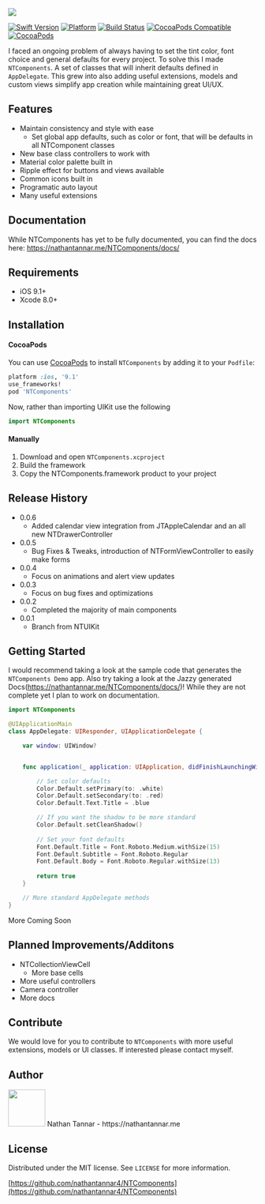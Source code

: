 <img src="https://nathantannar.me/NTComponents/NTComponents/Assets/NT%20Components%20Banner.jpg">

[![Swift Version][swift-image]][swift-url]
[![Platform](https://img.shields.io/cocoapods/p/NTComponents.svg?style=flat)](https://cocoapods.org/pods/NTUIKit)
[![Build Status][travis-image]][travis-url]
[![CocoaPods Compatible](https://img.shields.io/cocoapods/v/NTComponents.svg)](https://img.shields.io/cocoapods/v/NTComponents.svg)   [![CocoaPods](https://img.shields.io/cocoapods/metrics/doc-percent/NTComponents.svg)]()
<br>

I faced an ongoing problem of always having to set the tint color, font choice and general defaults for every project. To solve this I made `NTComponents`. A set of classes that will inherit defaults defined in `AppDelegate`. This grew into also adding useful extensions, models and custom views simplify app creation while maintaining great UI/UX.

## Features

* Maintain consistency and style with ease
    * Set global app defaults, such as color or font, that will be defaults in all NTComponent classes
* New base class controllers to work with
* Material color palette built in
* Ripple effect for buttons and views available
* Common icons built in
* Programatic auto layout
* Many useful extensions

## Documentation
While NTComponents has yet to be fully documented, you can find the docs here: https://nathantannar.me/NTComponents/docs/

## Requirements

- iOS 9.1+
- Xcode 8.0+

## Installation

#### CocoaPods
You can use [CocoaPods](http://cocoapods.org/) to install `NTComponents` by adding it to your `Podfile`:

```ruby
platform :ios, '9.1'
use_frameworks!
pod 'NTComponents'
```

Now, rather than importing UIKit use the following

``` swift
import NTComponents
```
#### Manually
1. Download and open ```NTComponents.xcproject```
2. Build the framework
2. Copy the NTComponents.framework product to your project

## Release History

* 0.0.6
    * Added calendar view integration from JTAppleCalendar and an all new NTDrawerController
* 0.0.5
    * Bug Fixes & Tweaks, introduction of NTFormViewController to easily make forms
* 0.0.4
    * Focus on animations and alert view updates
* 0.0.3
    * Focus on bug fixes and optimizations
* 0.0.2
    * Completed the majority of main components
* 0.0.1
    * Branch from NTUIKit

## Getting Started
I would recommend taking a look at the sample code that generates the `NTComponents Demo` app. Also try taking a look at the Jazzy generated Docs(https://nathantannar.me/NTComponents/docs/)! While they are not complete yet I plan to work on documentation.

``` swift
import NTComponents

@UIApplicationMain
class AppDelegate: UIResponder, UIApplicationDelegate {

    var window: UIWindow?


    func application(_ application: UIApplication, didFinishLaunchingWithOptions launchOptions: [UIApplicationLaunchOptionsKey: Any]?) -> Bool {

        // Set color defaults
        Color.Default.setPrimary(to: .white)
        Color.Default.setSecondary(to: .red)
        Color.Default.Text.Title = .blue

        // If you want the shadow to be more standard
        Color.Default.setCleanShadow()
        
        // Set your font defaults
        Font.Default.Title = Font.Roboto.Medium.withSize(15)
        Font.Default.Subtitle = Font.Roboto.Regular
        Font.Default.Body = Font.Roboto.Regular.withSize(13)
        
        return true
    }

    // More standard AppDelegate methods
}

```
More Coming Soon

## Planned Improvements/Additons
* NTCollectionViewCell
    * More base cells
* More useful controllers
* Camera controller
* More docs

## Contribute

We would love for you to contribute to `NTComponents` with more useful extensions, models or UI classes. If interested please contact myself.

## Author

<img src="https://nathantannar.me/NTComponents/NTComponents/Assets/Nathan.png" width="75" height="75">
Nathan Tannar - https://nathantannar.me

## License

Distributed under the MIT license. See ``LICENSE`` for more information.

[https://github.com/nathantannar4/NTComponents](https://github.com/nathantannar4/NTComponents)

[swift-image]:https://img.shields.io/badge/swift-3.1-orange.svg
[swift-url]: https://swift.org/
[license-image]: https://img.shields.io/badge/License-MIT-blue.svg
[license-url]: LICENSE
[travis-image]: https://img.shields.io/travis/dbader/node-datadog-metrics/master.svg?style=flat-square
[travis-url]: https://travis-ci.org/dbader/node-datadog-metrics
